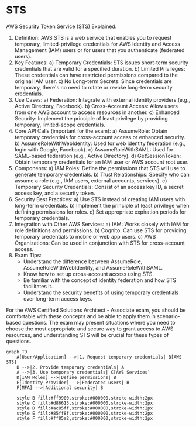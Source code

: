 # STS

AWS Security Token Service (STS) Explained:

1. Definition: AWS STS is a web service that enables you to request temporary, limited-privilege credentials for AWS Identity and Access Management (IAM) users or for users that you authenticate (federated users).
2. Key Features: a) Temporary Credentials: STS issues short-term security credentials that are valid for a specified duration. b) Limited Privileges: These credentials can have restricted permissions compared to the original IAM user. c) No Long-term Secrets: Since credentials are temporary, there's no need to rotate or revoke long-term security credentials.
3. Use Cases: a) Federation: Integrate with external identity providers (e.g., Active Directory, Facebook). b) Cross-Account Access: Allow users from one AWS account to access resources in another. c) Enhanced Security: Implement the principle of least privilege by providing temporary, limited-scope credentials.
4. Core API Calls (important for the exam): a) AssumeRole: Obtain temporary credentials for cross-account access or enhanced security. b) AssumeRoleWithWebIdentity: Used for web identity federation (e.g., login with Google, Facebook). c) AssumeRoleWithSAML: Used for SAML-based federation (e.g., Active Directory). d) GetSessionToken: Obtain temporary credentials for an IAM user or AWS account root user.
5. Components: a) IAM Roles: Define the permissions that STS will use to generate temporary credentials. b) Trust Relationships: Specify who can assume a role (e.g., IAM users, external accounts, services). c) Temporary Security Credentials: Consist of an access key ID, a secret access key, and a security token.
6. Security Best Practices: a) Use STS instead of creating IAM users with long-term credentials. b) Implement the principle of least privilege when defining permissions for roles. c) Set appropriate expiration periods for temporary credentials.
7. Integration with Other AWS Services: a) IAM: Works closely with IAM for role definitions and permissions. b) Cognito: Can use STS for providing temporary credentials to mobile or web app users. c) AWS Organizations: Can be used in conjunction with STS for cross-account access.
8. Exam Tips:
   * Understand the difference between AssumeRole, AssumeRoleWithWebIdentity, and AssumeRoleWithSAML.
   * Know how to set up cross-account access using STS.
   * Be familiar with the concept of identity federation and how STS facilitates it.
   * Understand the security benefits of using temporary credentials over long-term access keys.

For the AWS Certified Solutions Architect - Associate exam, you should be comfortable with these concepts and be able to apply them in scenario-based questions. The exam may present situations where you need to choose the most appropriate and secure way to grant access to AWS resources, and understanding STS will be crucial for these types of questions.

```mermaid
graph TD
    A[User/Application] -->|1. Request temporary credentials| B[AWS STS]
    B -->|2. Provide temporary credentials| A
    A -->|3. Use temporary credentials| C[AWS Services]
    D[IAM Roles] -->|Define permissions| B
    E[Identity Provider] -->|Federated users| B
    F[MFA] -->|Additional security| B
    
    style B fill:#ff9900,stroke:#000000,stroke-width:2px
    style C fill:#d86613,stroke:#000000,stroke-width:2px
    style D fill:#ac85ff,stroke:#000000,stroke-width:2px
    style E fill:#85ff8f,stroke:#000000,stroke-width:2px
    style F fill:#ff85a2,stroke:#000000,stroke-width:2px
```

